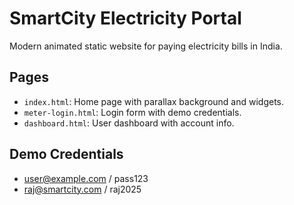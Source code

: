 # SmartCity Electricity Portal
Modern animated static website for paying electricity bills in India.

## Pages
- `index.html`: Home page with parallax background and widgets.
- `meter-login.html`: Login form with demo credentials.
- `dashboard.html`: User dashboard with account info.

## Demo Credentials
- user@example.com / pass123
- raj@smartcity.com / raj2025
